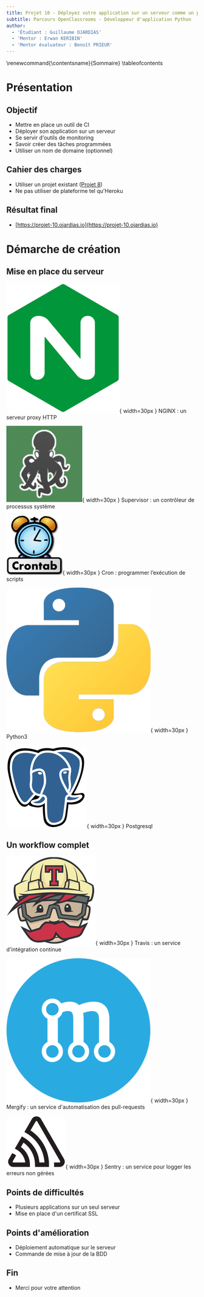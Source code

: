 ```yaml
---
title: Projet 10 - Déployez votre application sur un serveur comme un pro ! 
subtitle: Parcours OpenClassrooms - Développeur d'application Python
author:
  - 'Étudiant : Guillaume OJARDIAS'
  - 'Mentor : Erwan KERIBIN'
  - 'Mentor évaluateur : Benoît PRIEUR'
---
```

\renewcommand{\contentsname}{Sommaire}
\tableofcontents

# Présentation

## Objectif

- Mettre en place un outil de CI
- Déployer son application sur un serveur
- Se servir d'outils de monitoring 
- Savoir créer des tâches programmées
- Utiliser un nom de domaine (optionnel)

## Cahier des charges

- Utiliser un projet existant ([Projet 8](https://projet-8.ojardias.io))
- Ne pas utiliser de plateforme tel qu'Heroku

## Résultat final

- [https://projet-10.ojardias.io](https://projet-10.ojardias.io)

# Démarche de création

## Mise en place du serveur

![NGINX](img/presentation/logo-nginx.png){ width=30px } NGINX : un serveur proxy HTTP

![Supervisor](img/presentation/logo-supervisor.png){ width=30px } Supervisor : un contrôleur de processus système

![Crontab](img/presentation/logo-crontab.png){ width=30px } Cron : programmer l’exécution de scripts

![Python](img/presentation/logo-python.png){ width=30px } Python3

![Postgresql](img/presentation/logo-postgresql.png){ width=30px } Postgresql

## Un workflow complet

![Travis CI](img/presentation/logo-travis.png){ width=30px } Travis : un service d'intégration continue

![Mergify](img/presentation/logo-mergify.png){ width=30px } Mergify : un service d'automatisation des pull-requests

![Sentry](img/presentation/logo-sentry.png){ width=30px } Sentry : un service pour logger les erreurs non gérées

## Points de difficultés

- Plusieurs applications sur un seul serveur
- Mise en place d'un certificat SSL

## Points d'amélioration

- Déploiement automatique sur le serveur
- Commande de mise à jour de la BDD

## Fin

- Merci pour votre attention
